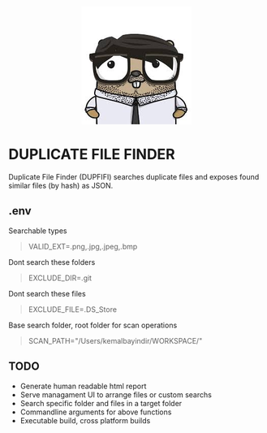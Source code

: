 <div style="text-align:center">

![alt text](https://github.com/kemalbayindir/dupfifi/blob/main/profile.jpeg?raw=true)

</div>

# DUPLICATE FILE FINDER
Duplicate File Finder (DUPFIFI) searches duplicate files and exposes found similar files (by hash) as JSON.



## .env

Searchable types
> VALID_EXT=.png,.jpg,.jpeg,.bmp

Dont search these folders
> EXCLUDE_DIR=.git

Dont search these files
> EXCLUDE_FILE=.DS_Store

Base search folder, root folder for scan operations
> SCAN_PATH="/Users/kemalbayindir/WORKSPACE/"

## TODO
- Generate human readable html report
- Serve managament UI to arrange files or custom searchs
- Search specific folder and files in a target folder
- Commandline arguments for above functions
- Executable build, cross platform builds
